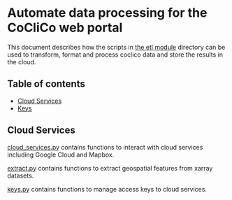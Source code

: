 # Automate data processing for the CoCliCo web portal

This document describes how the scripts in [the etl module](../etl) directory can be
used to transform, format and process coclico data and store the results in the cloud.

## Table of contents

- [Cloud Services](#cloud-services)
- [Keys](#keys)

## Cloud Services

[cloud_services.py](./cloud_services.py) contains functions to interact with cloud
services including Google Cloud and Mapbox.

[extract.py](./extract.py) contains functions to extract geospatial features from xarray
datasets.

[keys.py](./keys.py) contains functions to manage access keys to cloud services.

